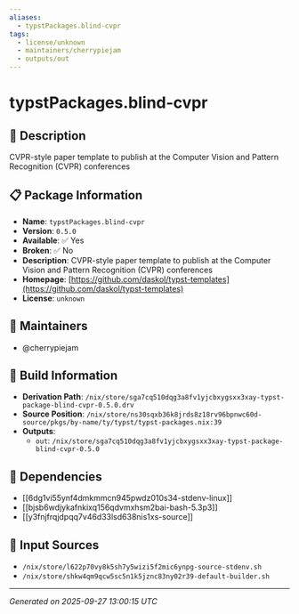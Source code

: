 ```yaml
---
aliases:
  - typstPackages.blind-cvpr
tags:
  - license/unknown
  - maintainers/cherrypiejam
  - outputs/out
---
```


# typstPackages.blind-cvpr

## 📝 Description

CVPR-style paper template to publish at the Computer Vision and Pattern
Recognition (CVPR) conferences

## 📋 Package Information

- **Name**: `typstPackages.blind-cvpr`
- **Version**: `0.5.0`
- **Available**: ✅ Yes
- **Broken**: ✅ No
- **Description**: CVPR-style paper template to publish at the Computer Vision and Pattern
Recognition (CVPR) conferences
- **Homepage**: [https://github.com/daskol/typst-templates](https://github.com/daskol/typst-templates)
- **License**: `unknown`
## 👥 Maintainers

- @cherrypiejam


## 🔧 Build Information

- **Derivation Path**: `/nix/store/sga7cq510dqg3a8fv1yjcbxygsxx3xay-typst-package-blind-cvpr-0.5.0.drv`
- **Source Position**: `/nix/store/ns30sqxb36k8jrds8z18rv96bpnwc60d-source/pkgs/by-name/ty/typst/typst-packages.nix:39`
- **Outputs**:
  - `out`:  `/nix/store/sga7cq510dqg3a8fv1yjcbxygsxx3xay-typst-package-blind-cvpr-0.5.0`

## 🔗 Dependencies

- [[6dg1vi55ynf4dmkmmcn945pwdz010s34-stdenv-linux]]
- [[bjsb6wdjykafnkixq156qdvmxhsm2bai-bash-5.3p3]]
- [[y3fnjfrqjdpqq7v46d33lsd638nis1xs-source]]

## 📁 Input Sources

- `/nix/store/l622p70vy8k5sh7y5wizi5f2mic6ynpg-source-stdenv.sh`
- `/nix/store/shkw4qm9qcw5sc5n1k5jznc83ny02r39-default-builder.sh`

---
*Generated on 2025-09-27 13:00:15 UTC*

